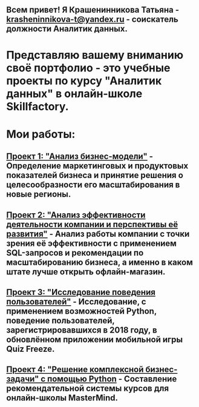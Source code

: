 ## Всем привет! Я Крашенинникова Татьяна - krasheninnikova-t@yandex.ru - соискатель должности Аналитик данных.
# Представляю вашему вниманию своё портфолио - это учебные проекты по курсу "Аналитик данных" в онлайн-школе Skillfactory.
# Мои работы:
## [Проект 1: "Анализ бизнес-модели"](https://docs.google.com/spreadsheets/d/1fmrAOlRBAUPheF9AGJLvZrfcrC6Vp0j6eCzhDz9ntko/edit?usp=drive_link) - Определение маркетинговых и продуктовых показателей бизнеса и принятие решения о целесообразности его масштабирования в новые регионы.
## [Проект 2: "Анализ эффективности деятельности компании и перспективы её развития"](https://docs.google.com/document/d/1jmBW3yexTnwT7KtnTbHjFEWhD8O_jiIMagNYfIYTn7I/edit?usp=drive_link) - Анализ работы компании с точки зрения её эффективности с применением SQL-запросов и рекомендации по масштабированию бизнеса, а именно в каком штате лучше открыть офлайн-магазин.
## [Проект 3: "Исследование поведения пользователей"](https://drive.google.com/file/d/1h8b7I2tORDMVt_RF2MJOiWBnGAzyCbKR/view?usp=sharing) - Исследование, с применением возможностей Python, поведение пользователей, зарегистрировавшихся в 2018 году, в обновлённом приложении мобильной игры Quiz Freeze.
## [Проект 4: "Решение комплексной бизнес-задачи" с помощью Python](https://drive.google.com/file/d/1KgyRJ6vozyRzByvP_Ze0ZWs64L1KpAZt/view?usp=sharing) - Составление рекомендательной системы курсов для онлайн-школы MasterMind.

